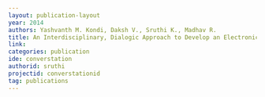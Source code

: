 ```yaml
---
layout: publication-layout
year: 2014
authors: Yashvanth M. Kondi, Daksh V., Sruthi K., Madhav R.
title: An Interdisciplinary, Dialogic Approach to Develop an Electronic Device to Enhance Freedom and Mobility of Women in Public Spaces in the Indian Context - Illustrated by the Case of Convers[t]ation. IEEE GHTC-SAS. (2014). Trivandrum, Kerala.
link:
categories: publication
ide: converstation
authorid: sruthi
projectid: converstationid
tag: publications
---
```


